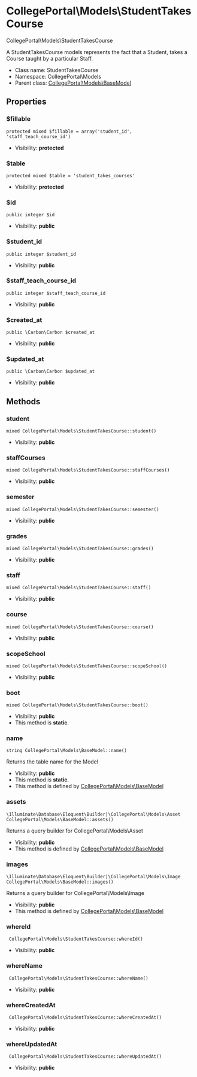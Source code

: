 CollegePortal\Models\StudentTakesCourse
===============

CollegePortal\Models\StudentTakesCourse

A StudentTakesCourse models represents the fact that a Student,
 takes a Course taught by a particular Staff.


* Class name: StudentTakesCourse
* Namespace: CollegePortal\Models
* Parent class: [CollegePortal\Models\BaseModel](CollegePortal-Models-BaseModel.md)





Properties
----------


### $fillable

    protected mixed $fillable = array('student_id', 'staff_teach_course_id')





* Visibility: **protected**


### $table

    protected mixed $table = 'student_takes_courses'





* Visibility: **protected**


### $id

    public integer $id





* Visibility: **public**


### $student_id

    public integer $student_id





* Visibility: **public**


### $staff_teach_course_id

    public integer $staff_teach_course_id





* Visibility: **public**


### $created_at

    public \Carbon\Carbon $created_at





* Visibility: **public**


### $updated_at

    public \Carbon\Carbon $updated_at





* Visibility: **public**


Methods
-------


### student

    mixed CollegePortal\Models\StudentTakesCourse::student()





* Visibility: **public**




### staffCourses

    mixed CollegePortal\Models\StudentTakesCourse::staffCourses()





* Visibility: **public**




### semester

    mixed CollegePortal\Models\StudentTakesCourse::semester()





* Visibility: **public**




### grades

    mixed CollegePortal\Models\StudentTakesCourse::grades()





* Visibility: **public**




### staff

    mixed CollegePortal\Models\StudentTakesCourse::staff()





* Visibility: **public**




### course

    mixed CollegePortal\Models\StudentTakesCourse::course()





* Visibility: **public**




### scopeSchool

    mixed CollegePortal\Models\StudentTakesCourse::scopeSchool()





* Visibility: **public**




### boot

    mixed CollegePortal\Models\StudentTakesCourse::boot()





* Visibility: **public**
* This method is **static**.




### name

    string CollegePortal\Models\BaseModel::name()

Returns the table name for the Model



* Visibility: **public**
* This method is **static**.
* This method is defined by [CollegePortal\Models\BaseModel](CollegePortal-Models-BaseModel.md)




### assets

    \Illuminate\Database\Eloquent\Builder|\CollegePortal\Models\Asset CollegePortal\Models\BaseModel::assets()

Returns a query builder for CollegePortal\Models\Asset



* Visibility: **public**
* This method is defined by [CollegePortal\Models\BaseModel](CollegePortal-Models-BaseModel.md)




### images

    \Illuminate\Database\Eloquent\Builder|\CollegePortal\Models\Image CollegePortal\Models\BaseModel::images()

Returns a query builder for CollegePortal\Models\Image



* Visibility: **public**
* This method is defined by [CollegePortal\Models\BaseModel](CollegePortal-Models-BaseModel.md)




### whereId

     CollegePortal\Models\StudentTakesCourse::whereId()





* Visibility: **public**




### whereName

     CollegePortal\Models\StudentTakesCourse::whereName()





* Visibility: **public**




### whereCreatedAt

     CollegePortal\Models\StudentTakesCourse::whereCreatedAt()





* Visibility: **public**




### whereUpdatedAt

     CollegePortal\Models\StudentTakesCourse::whereUpdatedAt()





* Visibility: **public**



